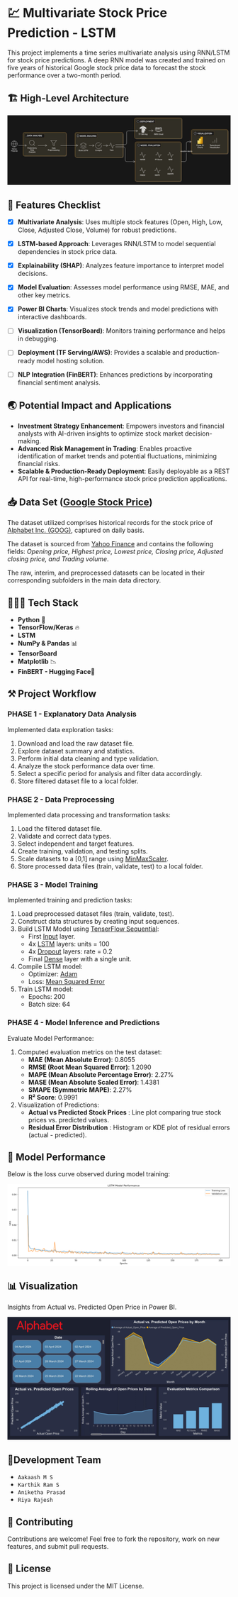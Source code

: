 #  💹 Multivariate Stock Price Prediction - LSTM
This project implements a time series multivariate analysis using RNN/LSTM for stock price predictions. A deep RNN model was created and trained on five years of historical Google stock price data to forecast the stock performance over a two-month period.

## 🏗️ High-Level Architecture
![High-Level Architecture](assets/highlevel.jpg)


## 📌 Features Checklist

- [x] **Multivariate Analysis**: Uses multiple stock features (Open, High, Low, Close, Adjusted Close, Volume) for robust predictions.
- [x] **LSTM-based Approach**: Leverages RNN/LSTM to model sequential dependencies in stock price data.
- [x] **Explainability (SHAP)**: Analyzes feature importance to interpret model decisions.
- [x] **Model Evaluation**: Assesses model performance using RMSE, MAE, and other key metrics.
- [x] **Power BI Charts**: Visualizes stock trends and model predictions with interactive dashboards.
- [ ] **Visualization (TensorBoard)**: Monitors training performance and helps in debugging.
- [ ] **Deployment (TF Serving/AWS)**: Provides a scalable and production-ready model hosting solution.
- [ ] **NLP Integration (FinBERT)**: Enhances predictions by incorporating financial sentiment analysis.


## 🌏 Potential Impact and Applications

- **Investment Strategy Enhancement**: Empowers investors and financial analysts with AI-driven insights to optimize stock market decision-making.  
- **Advanced Risk Management in Trading**: Enables proactive identification of market trends and potential fluctuations, minimizing financial risks.  
- **Scalable & Production-Ready Deployment**: Easily deployable as a REST API for real-time, high-performance stock price prediction applications.  






## 📥 Data Set ([Google Stock Price](https://finance.yahoo.com/quote/GOOG/history))
The dataset utilized comprises historical records for the stock price of [Alphabet Inc. (GOOG)](https://finance.yahoo.com/quote/GOOG/history), captured on daily basis.

The dataset is sourced from [Yahoo Finance](https://finance.yahoo.com/) and contains the following fields: *Opening price, Highest price, Lowest price, Closing price, Adjusted closing price, and Trading volume*.

The raw, interim, and preprocessed datasets can be located in their corresponding subfolders in the main data directory.



## 👨🏾‍💻 Tech Stack
- **Python** 🐍  
- **TensorFlow/Keras** 🔥
- **LSTM**
- **NumPy & Pandas** 📊
- **TensorBoard**
- **Matplotlib** 📉
- **FinBERT - Hugging Face**🤗

## ⚒️ Project Workflow
### PHASE 1 - Explanatory Data Analysis

Implemented data exploration tasks:
1. Download and load the raw dataset file.
2. Explore dataset summary and statistics.
3. Perform initial data cleaning and type validation.
4. Analyze the stock performance data over time.
5. Select a specific period for analysis and filter data accordingly.
6. Store filtered dataset file to a local folder.


### PHASE 2 - Data Preprocessing

Implemented data processing and transformation tasks:
1. Load the filtered dataset file.
2. Validate and correct data types.
3. Select independent and target features.
4. Create training, validation, and testing splits.
5. Scale datasets to a [0,1] range using [MinMaxScaler](https://scikit-learn.org/stable/modules/generated/sklearn.preprocessing.MinMaxScaler.html).
6. Store processed data files (train, validate, test) to a local folder.

### PHASE 3 - Model Training

Implemented training and prediction tasks:
1. Load preprocessed dataset files (train, validate, test).
2. Construct data structures by creating input sequences.
3. Build LSTM Model using [TenserFlow Sequential](https://www.tensorflow.org/api_docs/python/tf/keras/Sequential):
    - First [Input](https://www.tensorflow.org/api_docs/python/tf/keras/layers/InputLayer) layer.
    - 4x [LSTM](https://www.tensorflow.org/api_docs/python/tf/keras/layers/LSTM) layers: units = 100
    - 4x [Dropout](https://www.tensorflow.org/api_docs/python/tf/keras/layers/Dropout) layers: rate = 0.2
    - Final [Dense](https://www.tensorflow.org/api_docs/python/tf/keras/layers/Dense) layer with a single unit.
4. Compile LSTM model:
    - Optimizer: [Adam](https://www.tensorflow.org/api_docs/python/tf/keras/optimizers/Adam)
    - Loss: [Mean Squared Error](https://www.tensorflow.org/api_docs/python/tf/keras/losses/MeanSquaredError)
5. Train LSTM model:
    - Epochs: 200
    - Batch size: 64

### PHASE 4 - Model Inference and Predictions

Evaluate Model Performance:
1. Computed evaluation metrics on the test dataset:
    - **MAE (Mean Absolute Error)**: 0.8055  
    - **RMSE (Root Mean Squared Error)**: 1.2090  
    - **MAPE (Mean Absolute Percentage Error)**: 2.27%  
    - **MASE (Mean Absolute Scaled Error)**: 1.4381  
    - **SMAPE (Symmetric MAPE)**: 2.27%  
    - **R² Score**: 0.9991
2. Visualization of Predictions:
    - **Actual vs Predicted Stock Prices** : Line plot comparing true stock prices vs. predicted values.
    - **Residual Error Distribution** : Histogram or KDE plot of residual errors (actual - predicted).


## 🚀 Model Performance
Below is the loss curve observed during model training:

![Epoch vs Loss](assets/epochVsLoss.png)

## 📊 Visualization

Insights from Actual vs. Predicted Open Price in Power BI.

![Power BI Chart](assets/stockMarketForecasting.png)

## 👥Development Team
- `Aakaash M S`
- `Karthik Ram S`
- `Aniketha Prasad`
- `Riya Rajesh`

## 🤝 Contributing  
Contributions are welcome! Feel free to fork the repository, work on new features, and submit pull requests.  

## 📝 License  
This project is licensed under the MIT License. 
